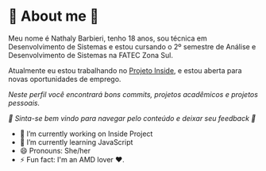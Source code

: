 # 🌸 About me 🌸

Meu nome é Nathaly Barbieri, tenho 18 anos, sou técnica em Desenvolvimento de Sistemas e estou cursando o 2º semestre de Análise e Desenvolvimento de Sistemas na FATEC Zona Sul.

Atualmente eu estou trabalhando no [Projeto Inside](https://projinside.github.io/KnowInside/), e estou aberta para novas oportunidades de emprego.

<i>Neste perfil você encontrará bons commits, projetos acadêmicos e projetos pessoais. 

🦋 Sinta-se bem vindo para navegar pelo conteúdo e deixar seu feedback 🦋</i>

- 🔭 I’m currently working on Inside Project
- 🌱 I’m currently learning JavaScript
- 😄 Pronouns: She/her
- ⚡ Fun fact: I'm an AMD lover ❤.


